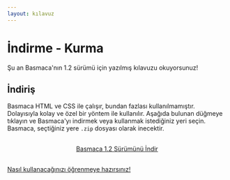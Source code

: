 ```yaml
---
layout: kılavuz
---
```


# İndirme - Kurma

<div class="bilgilik (1/1)">
    Şu an Basmaca'nın 1.2 sürümü için yazılmış kılavuzu okuyorsunuz!
</div>

## İndiriş

Basmaca HTML ve CSS ile çalışır, bundan fazlası kullanılmamıştır. Dolayısıyla kolay ve özel bir yöntem ile kullanılır. Aşağıda bulunan düğmeye tıklayın ve Basmaca'yı indirmek veya kullanmak istediğiniz yeri seçin. Basmaca, seçtiğiniz yere `.zip` dosyası olarak inecektir.

<p style="width: 100%; text-align: center; margin: 30px 0px">
    <a class="düğme" href="https://github.com/data-deveb/basmaca/archive/refs/tags/1.2s.zip">Basmaca 1.2 Sürümünü
        İndir</a>
</p>

<a href="{{ site.url | relative_path }}/basmaca/{{ 'kılavuz' | url_encode }}/{{ 'kullanma_kılavuzu' | url_encode}}">Nasıl kullanacağınızı öğrenmeye hazırsınız!</a>

